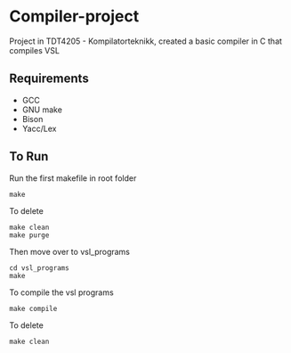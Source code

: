 # Compiler-project
Project in TDT4205 - Kompilatorteknikk, created a basic compiler in C that compiles VSL

## Requirements
- GCC
- GNU make
- Bison
- Yacc/Lex

## To Run

Run the first makefile in root folder

```properties
make
```

To delete 

```properties
make clean
make purge
```

Then move over to vsl_programs

```properties
cd vsl_programs
make
```

To compile the vsl programs

```properties
make compile
```

To delete 

```properties
make clean
```



